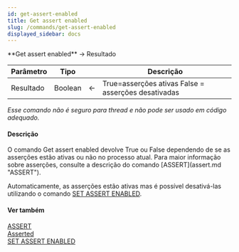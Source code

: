 ```yaml
---
id: get-assert-enabled
title: Get assert enabled
slug: /commands/get-assert-enabled
displayed_sidebar: docs
---
```


<!--REF #_command_.Get assert enabled.Syntax-->**Get assert enabled** -> Resultado<!-- END REF-->
<!--REF #_command_.Get assert enabled.Params-->
| Parâmetro | Tipo |  | Descrição |
| --- | --- | --- | --- |
| Resultado | Boolean | &#8592; | True=asserções ativas False =  asserções desativadas |

<!-- END REF-->

*Esse comando não é seguro para thread e não pode ser usado em código adequado.*


#### Descrição 

<!--REF #_command_.Get assert enabled.Summary-->O comando Get assert enabled devolve True ou False dependendo de se as asserções estão ativas ou não no processo atual.<!-- END REF--> Para maior informação sobre asserções, consulte a descrição do comando [ASSERT](assert.md "ASSERT"). 

Automaticamente, as asserções estão ativas mas é possível desativá-las utilizando o comando [SET ASSERT ENABLED](set-assert-enabled.md "SET ASSERT ENABLED"). 

#### Ver também 

[ASSERT](assert.md)  
[Asserted](asserted.md)  
[SET ASSERT ENABLED](set-assert-enabled.md)  
